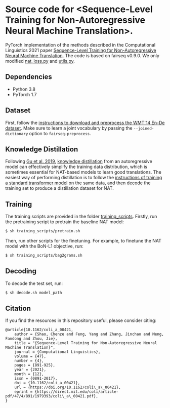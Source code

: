 Source code for &lt;Sequence-Level Training for Non-Autoregressive Neural Machine Translation>.
==================================
PyTorch implementation of the methods described in the Computational Linguistics 2021 paper [Sequence-Level Training for Non-Autoregressive Neural Machine Translation](https://arxiv.org/pdf/2106.08122.pdf). The code is based on fairseq v0.9.0. We only modified [nat_loss.py](https://github.com/ictnlp/Seq-NAT/blob/main/fairseq/criterions/nat_loss.py) and [utils.py](https://github.com/ictnlp/Seq-NAT/blob/main/fairseq/utils.py).

Dependencies
------------------
* Python 3.8
* PyTorch 1.7

Dataset
------------------
First, follow the [instructions to download and preprocess the WMT'14 En-De dataset](../translation#prepare-wmt14en2desh).
Make sure to learn a joint vocabulary by passing the `--joined-dictionary` option to `fairseq-preprocess`.

Knowledge Distillation
------------------
Following [Gu et al. 2019](https://arxiv.org/abs/1905.11006), [knowledge distillation](https://arxiv.org/abs/1606.07947) from an autoregressive model can effectively simplify the training data distribution, which is sometimes essential for NAT-based models to learn good translations.
The easiest way of performing distillation is to follow the [instructions of training a standard transformer model](../translation) on the same data, and then decode the training set to produce a distillation dataset for NAT.


Training
------------------
The training scripts are provided in the folder [training_scripts](https://github.com/ictnlp/Seq-NAT/tree/main/training_scripts). Firstly, run the pretraining script to pretrain the baseline NAT model:
```bash
$ sh training_scripts/pretrain.sh
```
Then, run other scripts for the finetuning. For example, to finetune the NAT model with the BoN-L1 objective, run:
```bash
$ sh training_scripts/bag2grams.sh
```
Decoding
------------------
To decode the test set, run:
```bash
$ sh decode.sh model_path
```


Citation
------------------
If you find the resources in this repository useful, please consider citing:
```
@article{10.1162/coli_a_00421,
    author = {Shao, Chenze and Feng, Yang and Zhang, Jinchao and Meng, Fandong and Zhou, Jie},
    title = "{Sequence-Level Training for Non-Autoregressive Neural Machine Translation}",
    journal = {Computational Linguistics},
    volume = {47},
    number = {4},
    pages = {891-925},
    year = {2021},
    month = {12},
    issn = {0891-2017},
    doi = {10.1162/coli_a_00421},
    url = {https://doi.org/10.1162/coli\_a\_00421},
    eprint = {https://direct.mit.edu/coli/article-pdf/47/4/891/1979393/coli\_a\_00421.pdf},
}
```
